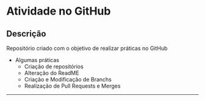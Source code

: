 # Atividade no GitHub
## Descrição

Repositório criado com o objetivo de realizar práticas no GitHub

* Algumas práticas
  * Criação de repositórios
  * Alteração do ReadME
  * Criação e Modificação de Branchs
  * Realização de Pull Requests e Merges

-----------------------------------------------------------------
